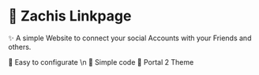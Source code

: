 # 📎 Zachis Linkpage
✨ A simple Website to connect your social Accounts with your Friends and others.

🔹 Easy to configurate \n
🔹 Simple code
🔹 Portal 2 Theme
